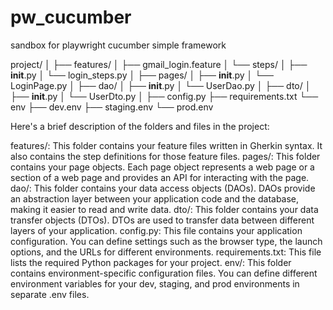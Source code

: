 # pw_cucumber
sandbox for playwright cucumber simple framework

project/
│
├── features/
│   ├── gmail_login.feature
│   └── steps/
│       ├── __init__.py
│       └── login_steps.py
│
├── pages/
│   ├── __init__.py
│   └── LoginPage.py
│
├── dao/
│   ├── __init__.py
│   └── UserDao.py
│
├── dto/
│   ├── __init__.py
│   └── UserDto.py
│
├── config.py
├── requirements.txt
└── env
    ├── dev.env
    ├── staging.env
    └── prod.env

Here's a brief description of the folders and files in the project:

features/: This folder contains your feature files written in Gherkin syntax. It also contains the step definitions for those feature files.
pages/: This folder contains your page objects. Each page object represents a web page or a section of a web page and provides an API for interacting with the page.
dao/: This folder contains your data access objects (DAOs). DAOs provide an abstraction layer between your application code and the database, making it easier to read and write data.
dto/: This folder contains your data transfer objects (DTOs). DTOs are used to transfer data between different layers of your application.
config.py: This file contains your application configuration. You can define settings such as the browser type, the launch options, and the URLs for different environments.
requirements.txt: This file lists the required Python packages for your project.
env/: This folder contains environment-specific configuration files. You can define different environment variables for your dev, staging, and prod environments in separate .env files.
